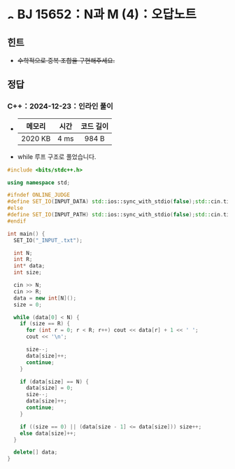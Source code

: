 # <img alt="s3" src="https://d2gd6pc034wcta.cloudfront.net/tier/8.svg" width="16" /> BJ 15652：N과 M (4)：오답노트

## 힌트

- ~~수학적으로 중복 조합을 구현해주세요.~~

## 정답

### C++：2024-12-23：인라인 풀이

- | 메모리  | 시간 | 코드 길이 |
  | :-----: | :--: | :-------: |
  | 2020 KB | 4 ms |   984 B   |

- while 루프 구조로 풀었습니다.

```cpp
#include <bits/stdc++.h>

using namespace std;

#ifndef ONLINE_JUDGE
#define SET_IO(INPUT_DATA) std::ios::sync_with_stdio(false);std::cin.tie(nullptr);std::cout.tie(nullptr);std::ifstream fs(INPUT_DATA);std::cin.rdbuf(fs.is_open()?((std::istream*)&fs)->rdbuf():((std::istream*)new std::stringstream(INPUT_DATA))->rdbuf())
#else
#define SET_IO(INPUT_PATH) std::ios::sync_with_stdio(false);std::cin.tie(nullptr);std::cout.tie(nullptr)
#endif

int main() {
  SET_IO("_INPUT_.txt");

  int N;
  int R;
  int* data;
  int size;

  cin >> N;
  cin >> R;
  data = new int[N]();
  size = 0;

  while (data[0] < N) {
    if (size == R) {
      for (int r = 0; r < R; r++) cout << data[r] + 1 << ' ';
      cout << '\n';

      size--;
      data[size]++;
      continue;
    }

    if (data[size] == N) {
      data[size] = 0;
      size--;
      data[size]++;
      continue;
    }

    if ((size == 0) || (data[size - 1] <= data[size])) size++;
    else data[size]++;
  }

  delete[] data;
}
```
